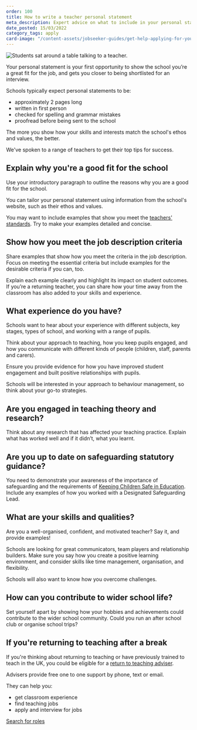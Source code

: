 ```yaml
---
order: 100
title: How to write a teacher personal statement
meta_description: Expert advice on what to include in your personal statement when applying for a teaching job. Read some example teacher personal statements.
date_posted: 15/03/2022
category_tags: apply
card-image: "/content-assets/jobseeker-guides/get-help-applying-for-your-teaching-role/how-to-write-your-teacher-training-personal-statement.jpg"
---
```

![Students sat around a table talking to a teacher.](/content-assets/jobseeker-guides/get-help-applying-for-your-teaching-role/how-to-write-your-teacher-training-personal-statement.jpg)

Your personal statement is your first opportunity to show the school you’re a great fit for the job, and gets you closer to being shortlisted for an interview.

Schools typically expect personal statements to be:

* approximately 2 pages long
* written in first person
* checked for spelling and grammar mistakes
* proofread before being sent to the school

The more you show how your skills and interests match the school's ethos and values, the better.

We've spoken to a range of teachers to get their top tips for success.

## Explain why you're a good fit for the school
Use your introductory paragraph to outline the reasons why you are a good fit for the school. 

You can tailor your personal statement using information from the school's website, such as their ethos and values.

You may want to include examples that show you meet the [teachers' standards](https://www.gov.uk/government/publications/teachers-standards?). Try to make your examples detailed and concise.

## Show how you meet the job description criteria
Share examples that show how you meet the criteria in the job description. Focus on meeting the essential criteria but include examples for the desirable criteria if you can, too. 
 
Explain each example clearly and highlight its impact on student outcomes. If you’re a returning teacher, you can share how your time away from the classroom has also added to your skills and experience.

## What experience do you have?
Schools want to hear about your experience with different subjects, key stages, types of school, and working with a range of pupils.

Think about your approach to teaching, how you keep pupils engaged, and how you communicate with different kinds of people (children, staff, parents and carers). 

Ensure you provide evidence for how you have improved student engagement and built positive relationships with pupils.

Schools will be interested in your approach to behaviour management, so think about your go-to strategies.

## Are you engaged in teaching theory and research?
Think about any research that has affected your teaching practice. Explain what has worked well and if it didn’t, what you learnt.


## Are you up to date on safeguarding statutory guidance?
You need to demonstrate your awareness of the importance of safeguarding and the requirements of [Keeping Children Safe in Education](https://www.gov.uk/government/publications/keeping-children-safe-in-education--2). Include any examples of how you worked with a Designated Safeguarding Lead.


## What are your skills and qualities?
Are you a well-organised, confident, and motivated teacher? Say it, and provide examples! 

Schools are looking for great communicators, team players and relationship builders. Make sure you say how you create a positive learning environment, and consider skills like time management, organisation, and flexibility.

Schools will also want to know how you overcome challenges.

## How can you contribute to wider school life?
Set yourself apart by showing how your hobbies and achievements could contribute to the wider school community. Could you run an after school club or organise school trips?

## If you're returning to teaching after a break
If you're thinking about returning to teaching or have previously trained to teach in the UK, you could be eligible for a [return to teaching adviser](https://getintoteaching.education.gov.uk/landing/return-to-teaching-advisers).

Advisers provide free one to one support by phone, text or email. 

They can help you:

* get classroom experience
* find teaching jobs
* apply and interview for jobs

<a href="https://teaching-vacancies.service.gov.uk/jobs?keyword=&location=" class="govuk-button">Search for roles</a>

